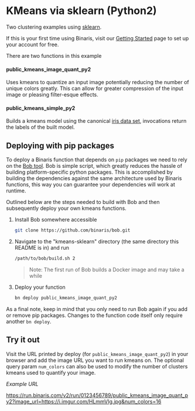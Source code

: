 # KMeans via sklearn (Python2)

Two clustering examples using [sklearn](https://scikit-learn.org/stable/).

If this is your first time using Binaris, visit our [Getting Started](https://dev.binaris.com/tutorials/python/getting-started/) page to set up your account for free.

There are two functions in this example

#### public_kmeans_image_quant_py2

Uses kmeans to quantize an input image potentially reducing the number of unique colors greatly. This can allow for greater compression of the input image or pleasing filter-esque effects.

#### public_kmeans_simple_py2
Builds a kmeans model using the canonical [iris data set](https://en.wikipedia.org/wiki/Iris_flower_data_set), invocations return the labels of the built model.

## Deploying with pip packages

To deploy a Binaris function that depends on `pip` packages we need to rely on the [Bob tool](https://github.com/binaris/bob). Bob is simple script, which greatly reduces the hassle of building platform-specific python packages. This is accomplished by building the dependencies against the same architecture used by Binaris functions, this way you can guarantee your dependencies will work at runtime.

Outlined below are the steps needed to build with Bob and then subsequently deploy your own kmeans functions.

1. Install Bob somewhere accessible 

    ```bash
    git clone https://github.com/binaris/bob.git
    ```

2. Navigate to the "kmeans-sklearn" directory (the same directory this README is in) and run

    ```bash
    /path/to/bob/build.sh 2
    ```

    > Note: The first run of Bob builds a Docker image and may take a while

3. Deploy your function

    ```bash
    bn deploy public_kmeans_image_quant_py2
    ```

As a final note, keep in mind that you only need to run Bob again if you add or remove pip packages. Changes to the function code itself only require another `bn deploy`.

## Try it out

Visit the URL printed by deploy (for `public_kmeans_image_quant_py2`) in your browser and add the image URL you want to run kmeans on. The optional query param `num_colors` can also be used to modify the number of clusters kmeans used to quantify your image.

_Example URL_

https://run.binaris.com/v2/run/0123456789/public_kmeans_image_quant_py2?image_url=https://i.imgur.com/HLmmVIg.jpg&num_colors=16